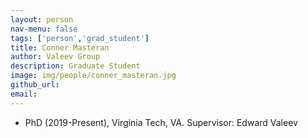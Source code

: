 ```yaml
---
layout: person
nav-menu: false
tags: ['person','grad_student']
title: Conner Masteran
author: Valeev Group
description: Graduate Student
image: img/people/conner_masteran.jpg
github_url:
email:
---
```

- PhD (2019-Present), Virginia Tech, VA. Supervisor: Edward Valeev
